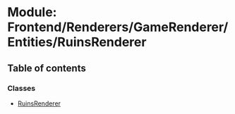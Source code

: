 # Module: Frontend/Renderers/GameRenderer/Entities/RuinsRenderer

## Table of contents

### Classes

- [RuinsRenderer](../classes/Frontend_Renderers_GameRenderer_Entities_RuinsRenderer.RuinsRenderer.md)
